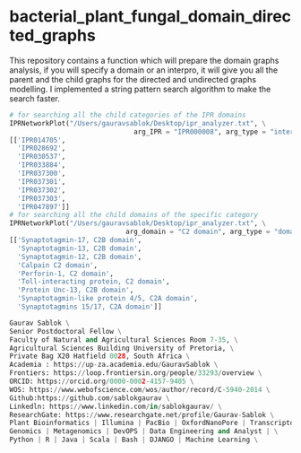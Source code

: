 # bacterial_plant_fungal_domain_directed_graphs
This repository contains a function which will prepare the domain graphs analysis, if you will specify a domain or an interpro, it will give you all the parent and the child graphs for the directed and undirected graphs modelling. I implemented a string pattern search algorithm to make the search faster. 
```python
# for searching all the child categories of the IPR domains
IPRNetworkPlot("/Users/gauravsablok/Desktop/ipr_analyzer.txt", \
                               arg_IPR = "IPR000008", arg_type = "interpro")
[['IPR014705',
  'IPR028692',
  'IPR030537',
  'IPR033884',
  'IPR037300',
  'IPR037301',
  'IPR037302',
  'IPR037303',
  'IPR047897']]
# for searching all the child domains of the specific category
IPRNetworkPlot("/Users/gauravsablok/Desktop/ipr_analyzer.txt", \
                             arg_domain = "C2 domain", arg_type = "domain")
[['Synaptotagmin-17, C2B domain',
  'Synaptotagmin-13, C2B domain',
  'Synaptotagmin-12, C2B domain',
  'Calpain C2 domain',
  'Perforin-1, C2 domain',
  'Toll-interacting protein, C2 domain',
  'Protein Unc-13, C2B domain',
  'Synaptotagmin-like protein 4/5, C2A domain',
  'Synaptotagmins 15/17, C2A domain']]

Gaurav Sablok \
Senior Postdoctoral Fellow \
Faculty of Natural and Agricultural Sciences Room 7-35, \
Agricultural Sciences Building University of Pretoria, \
Private Bag X20 Hatfield 0028, South Africa \
Academia : https://up-za.academia.edu/GauravSablok \
Frontiers: https://loop.frontiersin.org/people/33293/overview \
ORCID: https://orcid.org/0000-0002-4157-9405 \
WOS: https://www.webofscience.com/wos/author/record/C-5940-2014 \
Github:https://github.com/sablokgaurav \
Linkedln: https://www.linkedin.com/in/sablokgaurav/ \
ResearchGate: https://www.researchgate.net/profile/Gaurav-Sablok \
Plant Bioinformatics | Illumina | PacBio | OxfordNanoPore | Transcriptomics | \
Genomics | Metagenomics | DevOPS | Data Engineering and Analyst | \
Python | R | Java | Scala | Bash | DJANGO | Machine Learning \
